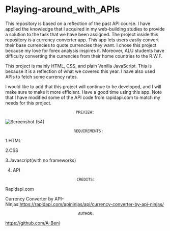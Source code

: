 # Playing-around_with_APIs

This repository is based on a reflection of the past API course. I have applied the knowledge that I acquired in my web-building studies to provide a solution to the task that we have been assigned. The project inside this repository is a currency converter app. This app lets users easily convert their base currencies to quote currencies they want. I chose this project because my love for forex analysis inspires it. Moreover, ALU students have difficulty converting the currencies from their home countries to the R.W.F.

This project is mainly HTML, CSS, and plain Vanilla JavaScript. This is because it is a reflection of what we covered this year. I have also used APIs to fetch some currency rates.

I would like to add that this project will continue to be developed, and I will make sure to make it more efficient.
Have a good time using this app. Note that I have modified some of the API code from rapidapi.com to match my needs for this project. 


                                   PREVIEW:


![Screenshot (54)](https://github.com/A-Beni/Playing-around_with_APIs/assets/116795484/10ca1697-1c3a-4a91-9a19-0e67754dc37e)

                                  REQUIREMENTS:

1.HTML

2.CSS

3.Javascript(with no frameworks)

4. API

                                   CREDITS:

Rapidapi.com

Currency Converter by API-Ninjas:https://rapidapi.com/apininjas/api/currency-converter-by-api-ninjas/

                                    AUTHOR:
https://github.com/A-Beni 





